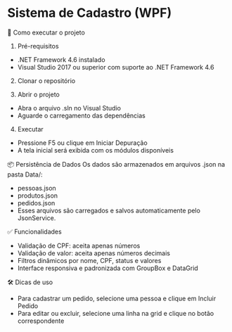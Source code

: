 # Sistema de Cadastro (WPF)

🚀 Como executar o projeto
1. Pré-requisitos
* .NET Framework 4.6 instalado
* Visual Studio 2017 ou superior com suporte ao .NET Framework 4.6

2. Clonar o repositório

3. Abrir o projeto
* Abra o arquivo .sln no Visual Studio
* Aguarde o carregamento das dependências

4. Executar
* Pressione F5 ou clique em Iniciar Depuração
* A tela inicial será exibida com os módulos disponíveis

📦 Persistência de Dados
Os dados são armazenados em arquivos .json na pasta Data/:
* pessoas.json
* produtos.json
* pedidos.json
* Esses arquivos são carregados e salvos automaticamente pelo JsonService.

✅ Funcionalidades
* Validação de CPF: aceita apenas números
* Validação de valor: aceita apenas números decimais
* Filtros dinâmicos por nome, CPF, status e valores
* Interface responsiva e padronizada com GroupBox e DataGrid

🛠️ Dicas de uso
* Para cadastrar um pedido, selecione uma pessoa e clique em Incluir Pedido
* Para editar ou excluir, selecione uma linha na grid e clique no botão correspondente
